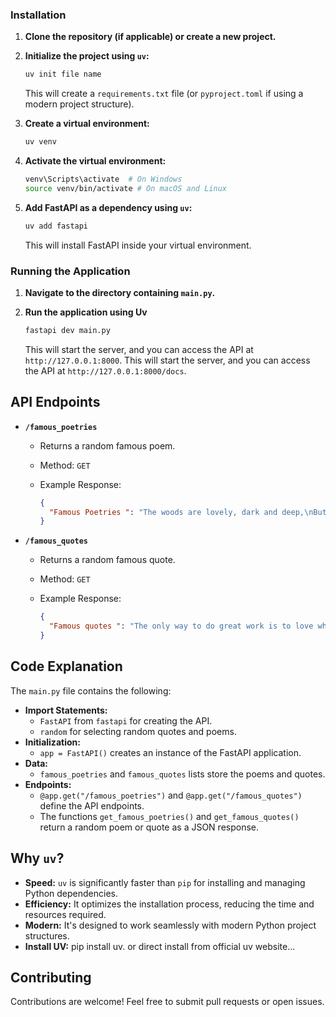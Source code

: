 

### Installation

1.  **Clone the repository (if applicable) or create a new project.**
2.  **Initialize the project using `uv`:**

    ```bash
    uv init file name
    ```

    This will create a `requirements.txt` file (or `pyproject.toml` if using a modern project structure).

3.  **Create a virtual environment:**

    ```bash
    uv venv
    ```

4.  **Activate the virtual environment:**

    ```bash
    venv\Scripts\activate  # On Windows
    source venv/bin/activate # On macOS and Linux
    ```

5.  **Add FastAPI as a dependency using `uv`:**

    ```bash
    uv add fastapi
    ```

    This will install FastAPI inside your virtual environment.

### Running the Application

1.  **Navigate to the directory containing `main.py`.**
2.  **Run the application using Uv**

    ```bash
    fastapi dev main.py
    ```

    This will start the server, and you can access the API at `http://127.0.0.1:8000`.
    This will start the server, and you can access the API at `http://127.0.0.1:8000/docs`.

## API Endpoints

* **`/famous_poetries`**

    * Returns a random famous poem.
    * Method: `GET`
    * Example Response:

        ```json
        {
          "Famous Poetries ": "The woods are lovely, dark and deep,\nBut I have promises to keep,\nAnd miles to go before I sleep,\nAnd miles to go before I sleep. - Robert Frost, 'Stopping by Woods on a Snowy Evening'"
        }
        ```

* **`/famous_quotes`**

    * Returns a random famous quote.
    * Method: `GET`
    * Example Response:

        ```json
        {
          "Famous quotes ": "The only way to do great work is to love what you do. - Steve Jobs"
        }
        ```

## Code Explanation

The `main.py` file contains the following:

* **Import Statements:**
    * `FastAPI` from `fastapi` for creating the API.
    * `random` for selecting random quotes and poems.
* **Initialization:**
    * `app = FastAPI()` creates an instance of the FastAPI application.
* **Data:**
    * `famous_poetries` and `famous_quotes` lists store the poems and quotes.
* **Endpoints:**
    * `@app.get("/famous_poetries")` and `@app.get("/famous_quotes")` define the API endpoints.
    * The functions `get_famous_poetries()` and `get_famous_quotes()` return a random poem or quote as a JSON response.

## Why `uv`?

* **Speed:** `uv` is significantly faster than `pip` for installing and managing Python dependencies.
* **Efficiency:** It optimizes the installation process, reducing the time and resources required.
* **Modern:** It's designed to work seamlessly with modern Python project structures.
* **Install UV:** pip install uv. or direct install from official uv website...


## Contributing

Contributions are welcome! Feel free to submit pull requests or open issues.
